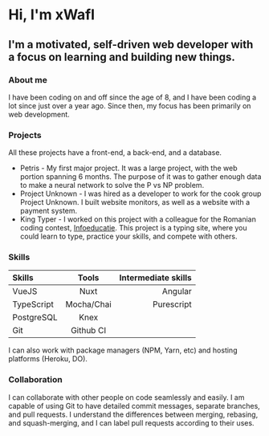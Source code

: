 # Hi, I'm xWafl

## I'm a motivated, self-driven web developer with a focus on learning and building new things.

### About me

I have been coding on and off since the age of 8, and I have been coding a lot since just over a year ago. Since then, my focus has been primarily on web development.

### Projects

All these projects have a front-end, a back-end, and a database.

* Petris - My first major project. It was a large project, with the web portion spanning 6 months. The purpose of it was to gather enough data to make a neural network to solve the P vs NP problem.
* Project Unknown - I was hired as a developer to work for the cook group Project Unknown. I built website monitors, as well as a website with a payment system.
* King Typer - I worked on this project with a colleague for the Romanian coding contest, [Infoeducatie](https://infoeducatie.ro). This project is a typing site, where you could learn to type, practice your skills, and compete with others.

### Skills

Skills | Tools | Intermediate skills
:----- | :---: | ------------------:
VueJS | Nuxt | Angular
TypeScript | Mocha/Chai | Purescript
PostgreSQL | Knex |
Git | Github CI |

I can also work with package managers (NPM, Yarn, etc) and hosting platforms (Heroku, DO).

### Collaboration

I can collaborate with other people on code seamlessly and easily. I am capable of using Git to have detailed commit messages, separate branches, and pull requests. I understand the differences between merging, rebasing, and squash-merging, and I can label pull requests according to their uses.